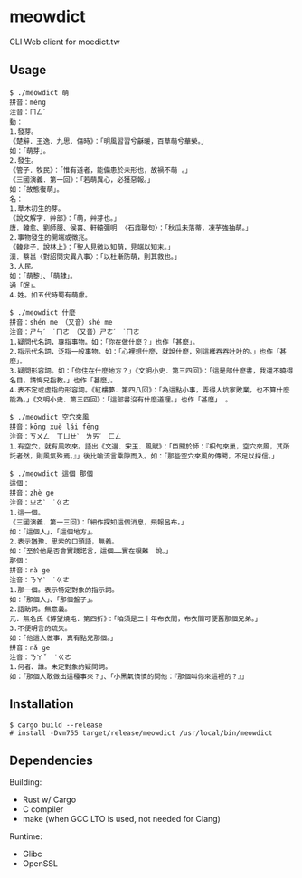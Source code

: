 # meowdict
CLI Web client for moedict.tw

## Usage
```
$ ./meowdict 萌
拼音：méng
注音：ㄇㄥˊ
動：
1.發芽。
《楚辭．王逸．九思．傷時》：「明風習習兮龢暖，百草萌兮華榮。」
如：「萌芽」。
2.發生。
《管子．牧民》：「惟有道者，能備患於未形也，故禍不萌 。」
《三國演義．第一回》：「若萌異心，必獲惡報。」
如：「故態復萌」。
名：
1.草木初生的芽。
《說文解字．艸部》：「萌，艸芽也。」
唐．韓愈、劉師服、侯喜、軒轅彌明 〈石鼎聯句〉：「秋瓜未落蒂，凍芋強抽萌。」
2.事物發生的開端或徵兆。
《韓非子．說林上》：「聖人見微以知萌，見端以知末。」
漢．蔡邕〈對詔問灾異八事〉：「以杜漸防萌，則其救也。」
3.人民。
如：「萌黎」、「萌隸」。
通「氓」。
4.姓。如五代時蜀有萌慮。

$ ./meowdict 什麼
拼音：shén me　（又音）shé me
注音：ㄕㄣˊ　˙ㄇㄜ　（又音）ㄕㄜˊ　˙ㄇㄜ
1.疑問代名詞，專指事物。如：「你在做什麼？」也作「甚麼」。
2.指示代名詞，泛指一般事物。如：「心裡想什麼，就說什麼，別這樣吞吞吐吐的。」也作「甚麼」。
3.疑問形容詞。如：「你住在什麼地方？」《文明小史．第三四回》：「這是部什麼書，我還不曉得名目，請悔兄指教。」也作「甚麼」。
4.表不定或虛指的形容詞。《紅樓夢．第四八回》：「為這點小事，弄得人坑家敗業，也不算什麼能為。」《文明小史．第三四回》：「這部書沒有什麼道理。」也作「甚麼」 。

$ ./meowdict 空穴來風
拼音：kōng xuè lái fēng
注音：ㄎㄨㄥ　ㄒㄩㄝˋ　ㄌㄞˊ　ㄈㄥ
1.有空穴，就有風吹來。語出《文選．宋玉．風賦》：「臣聞於師：『枳句來巢，空穴來風，其所託者然，則風氣殊焉。』」後比喻流言乘隙而入。如：「那些空穴來風的傳聞，不足以採信。」

$ ./meowdict 這個 那個
這個：
拼音：zhè ge
注音：ㄓㄜˋ　˙ㄍㄜ
1.這一個。
《三國演義．第一三回》：「細作探知這個消息，飛報呂布。」
如：「這個人」、「這個地方」。
2.表示猶豫、思索的口頭語，無義。
如：「至於他是否會實踐諾言，這個……實在很難　說。」
那個：
拼音：nà ge
注音：ㄋㄚˋ　˙ㄍㄜ
1.那一個。表示特定對象的指示詞。
如：「那個人」、「那個盤子」。
2.語助詞。無意義。
元．無名氏《博望燒屯．第四折》：「咱須是二十年布衣間，布衣間可便舊那個兄弟。」
3.不便明言的疏失。
如：「他這人做事，真有點兒那個。」
拼音：nǎ ge
注音：ㄋㄚˇ　˙ㄍㄜ
1.何者、誰。未定對象的疑問詞。
如：「那個人敢做出這種事來？」、「小黑氣憤憤的問他：『那個叫你來這裡的？』」
```

## Installation
```
$ cargo build --release
# install -Dvm755 target/release/meowdict /usr/local/bin/meowdict
```

## Dependencies
Building:
- Rust w/ Cargo
- C compiler
- make (when GCC LTO is used, not needed for Clang)

Runtime:
- Glibc
- OpenSSL
